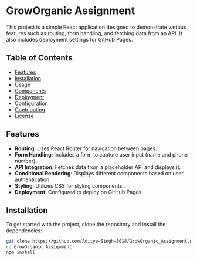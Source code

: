 # GrowOrganic Assignment

This project is a simple React application designed to demonstrate various features such as routing, form handling, and fetching data from an API. It also includes deployment settings for GitHub Pages.

## Table of Contents

- [Features](#features)
- [Installation](#installation)
- [Usage](#usage)
- [Components](#components)
- [Deployment](#deployment)
- [Configuration](#configuration)
- [Contributing](#contributing)
- [License](#license)

## Features

- **Routing**: Uses React Router for navigation between pages.
- **Form Handling**: Includes a form to capture user input (name and phone number).
- **API Integration**: Fetches data from a placeholder API and displays it.
- **Conditional Rendering**: Displays different components based on user authentication.
- **Styling**: Utilizes CSS for styling components.
- **Deployment**: Configured to deploy on GitHub Pages.

## Installation

To get started with the project, clone the repository and install the dependencies:

```sh
git clone https://github.com/Aditya-Singh-5014/GrowOrganic_Assignment.git
cd GrowOrganic_Assignment
npm install
```
